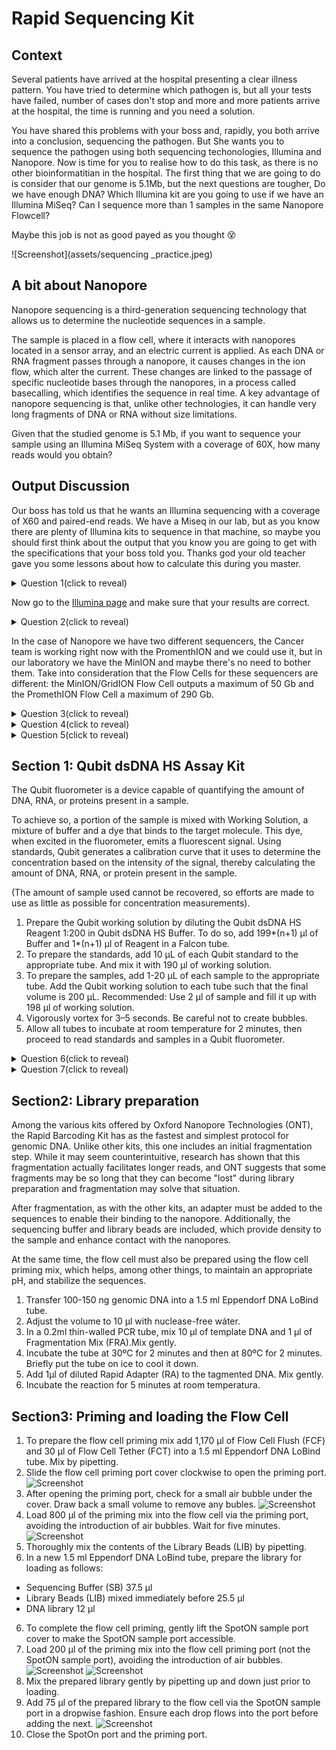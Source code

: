 # Rapid Sequencing Kit

## Context

Several patients have arrived at the hospital presenting a clear illness pattern. You have tried to determine which pathogen is, but all your tests have failed, number of cases don't stop and more and more patients arrive at the hospital, the time is running and you need a solution.

You have shared this problems with your boss and, rapidly, you both arrive into a conclusion, sequencing the pathogen. But She wants you to sequence the pathogen using both sequencing techonologies, Illumina and Nanopore. Now is time for you to realise how to do this task, as there is no other bioinformatitian in the hospital. The first thing that we are going to do is consider that our genome is 5.1Mb, but the next questions are tougher, Do we have enough DNA? Which Illumina kit are you going to use if we have an Illumina MiSeq? Can I sequence more than 1 samples in the same Nanopore Flowcell?

Maybe this job is not as good payed as you thought :dizzy_face:

![Screenshot](assets/sequencing _practice.jpeg)

## A bit about Nanopore

Nanopore sequencing is a third-generation sequencing technology that allows us to determine the nucleotide sequences in a sample.

The sample is placed in a flow cell, where it interacts with nanopores located in a sensor array, and an electric current is applied. As each DNA or RNA fragment passes through a nanopore, it causes changes in the ion flow, which alter the current. These changes are linked to the passage of specific nucleotide bases through the nanopores, in a process called basecalling, which identifies the sequence in real time. A key advantage of nanopore sequencing is that, unlike other technologies, it can handle very long fragments of DNA or RNA without size limitations.

Given that the studied genome is 5.1 Mb, if you want to sequence your sample using an Illumina MiSeq System with a coverage of 60X, how many reads would you obtain?

## Output Discussion

Our boss has told us that he wants an Illumina sequencing with a coverage of X60 and paired-end reads. We have a Miseq in our lab, but as you know there are plenty of Illumina kits to sequence in that machine, so maybe you should first think about the output that you know you are going to get with the specifications that your boss told you. Thanks god your old teacher gave you some lessons about how to calculate this during you master.

<details>
<summary>Question 1(click to reveal)</summary>
Given that the studied genome is 5.1 Mb, if you want to sequence your sample using an Illumina MiSeq System with a coverage of 60X, how many reads would you obtain?
</details>

Now go to the [Illumina page](https://support.illumina.com/downloads/sequencing_coverage_calculator.html) and make sure that your results are correct.

<details>
<summary>Question 2(click to reveal)</summary>
Which MiSeq Illumina kit should we use if we only have 1 sample? Which one would you use if there were more samples?
</details>

In the case of Nanopore we have two different sequencers, the Cancer team is working right now with the PromenthION and we could use it, but in our laboratory we have the MinION and maybe there's no need to bother them. Take into consideration that the Flow Cells for these sequencers are different: the MinION/GridION Flow Cell outputs a maximum of 50 Gb and the PromethION Flow Cell a maximum of 290 Gb.

<details>
<summary>Question 3(click to reveal)</summary>
Knowing this, which sequencer would you use to sequence your sample?
</details>

<details>
<summary>Question 4(click to reveal)</summary>
If we use the whole Flow Cell, which cover should we get? 
</details>

<details>
<summary>Question 5(click to reveal)</summary>
With the research that we have already done we know that we only need a coverage of X20 with the nanopore reads. Obviously your output is going to be much more bigger, How would you handle it?
</details>


## Section 1: Qubit dsDNA HS Assay Kit

The Qubit fluorometer is a device capable of quantifying the amount of DNA, RNA, or proteins present in a sample.

To achieve so, a portion of the sample is mixed with Working Solution, a mixture of buffer and a dye that binds to the target molecule. This dye, when excited in the fluorometer, emits a fluorescent signal. Using standards, Qubit generates a calibration curve that it uses to determine the concentration based on the intensity of the signal, thereby calculating the amount of DNA, RNA, or protein present in the sample.

(The amount of sample used cannot be recovered, so efforts are made to use as little as possible for concentration measurements).


1. Prepare the Qubit working solution by diluting the Qubit dsDNA HS Reagent 1:200 in Qubit dsDNA HS Buffer.
To do so, add 199*(n+1) µl of Buffer and 1*(n+1) µl of Reagent in a Falcon tube.
2. To prepare the standards, add 10 µL of each Qubit standard to the appropriate tube. And mix it with 190 µl of working solution.
3. To prepare the samples, add 1-20 µL of each sample to the appropriate tube. Add the Qubit working solution to each tube such that the final volume is 200 µL.
Recommended: Use 2 µl of sample and fill it up with 198 µl of working solution.
4. Vigorously vortex for 3–5 seconds. Be careful not to create bubbles.
5. Allow all tubes to incubate at room temperature for 2 minutes, then proceed to read standards and samples in a Qubit fluorometer.

<details>
<summary>Question 6(click to reveal)</summary>
Taking into considereation that we have to sequence in two different sequencers with different input specifications, do you think that we have enough DNA to satisfy the minimum input of both sequencers?
</details>

<details>
<summary>Question 7(click to reveal)</summary>
What would you do if you have enough DNA but the amount of microliters that you need to add is more than the maximum expected
</details>

## Section2: Library preparation

Among the various kits offered by Oxford Nanopore Technologies (ONT), the Rapid Barcoding Kit has as the fastest and simplest protocol for genomic DNA. Unlike other kits, this one includes an initial fragmentation step. While it may seem counterintuitive, research has shown that this fragmentation actually facilitates longer reads, and ONT suggests that some fragments may be so long that they can become "lost" during library preparation and fragmentation may solve that situation.

After fragmentation, as with the other kits, an adapter must be added to the sequences to enable their binding to the nanopore. Additionally, the sequencing buffer and library beads are included, which provide density to the sample and enhance contact with the nanopores.

At the same time, the flow cell must also be prepared using the flow cell priming mix, which helps, among other things, to maintain an appropriate pH, and stabilize the sequences.

1. Transfer 100-150 ng genomic DNA into a 1.5 ml Eppendorf DNA LoBind tube.
2. Adjust the volume to 10 µl with nuclease-free wáter.
3. In a 0.2ml thin-walled PCR tube, mix 10 μl of template DNA and 1 μl of Fragmentation Mix (FRA).Mix gently.
4. Incubate the tube at 30ºC for 2 minutes and then at 80ºC for 2 minutes. Briefly put the tube on ice to cool it down.
5. Add 1μl of diluted Rapid Adapter (RA) to the tagmented DNA. Mix gently.
6. Incubate the reaction for 5 minutes at room temperatura.

## Section3: Priming and loading the Flow Cell

1. To prepare the flow cell priming mix add 1,170 µl of Flow Cell Flush (FCF) and 30 µl of Flow Cell Tether (FCT) into a 1.5 ml Eppendorf DNA LoBind tube. Mix by pipetting.
2. Slide the flow cell priming port cover clockwise to open the priming port.
![Screenshot](assets/Image1.png)
3. After opening the priming port, check for a small air bubble under the cover. Draw back a small volume to remove any bubles.
![Screenshot](assets/Image2.gif)
3. Load 800 µl of the priming mix into the flow cell via the priming port, avoiding the introduction of air bubbles. Wait for five minutes.
![Screenshot](assets/Image3.gif)
4. Thoroughly mix the contents of the Library Beads (LIB) by pipetting.
5. In a new 1.5 ml Eppendorf DNA LoBind tube, prepare the library for loading as follows:
- Sequencing Buffer (SB) 37.5 µl
- Library Beads (LIB) mixed immediately before 25.5 µl
- DNA library 12 µl
6. To complete the flow cell priming, gently lift the SpotON sample port cover to make the SpotON sample port accessible.
7. Load 200 µl of the priming mix into the flow cell priming port (not the SpotON sample port), avoiding the introduction of air bubbles.
![Screenshot](assets/Image4.png)
![Screenshot](assets/Image5.gif)
8. Mix the prepared library gently by pipetting up and down just prior to loading.
9. Add 75 μl of the prepared library to the flow cell via the SpotON sample port in a dropwise fashion. Ensure each drop flows into the port before adding the next.
![Screenshot](assets/Image6.gif)
10. Close the SpotOn port and the priming port.

